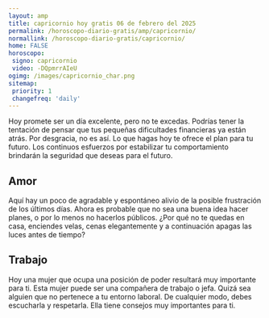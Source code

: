 ```yaml
---
layout: amp
title: capricornio hoy gratis 06 de febrero del 2025 
permalink: /horoscopo-diario-gratis/amp/capricornio/
normallink: /horoscopo-diario-gratis/capricornio/
home: FALSE
horoscopo:
 signo: capricornio
 video: -DQpmrrAIeU
ogimg: /images/capricornio_char.png
sitemap:
 priority: 1
 changefreq: 'daily'
---
```



Hoy promete ser un día excelente, pero no te excedas. Podrías tener la tentación de pensar que tus pequeñas dificultades financieras ya están atrás. Por desgracia, no es así. Lo que hagas hoy te ofrece el plan para tu futuro. Los continuos esfuerzos por estabilizar tu comportamiento brindarán la seguridad que deseas para el futuro.

## Amor

Aquí hay un poco de agradable y espontáneo alivio de la posible frustración de los últimos días. Ahora es probable que no sea una buena idea hacer planes, o por lo menos no hacerlos públicos. ¿Por qué no te quedas en casa, enciendes velas, cenas elegantemente y a continuación apagas las luces antes de tiempo?

## Trabajo

Hoy una mujer que ocupa una posición de poder resultará muy importante para ti. Esta mujer puede ser una compañera de trabajo o jefa. Quizá sea alguien que no pertenece a tu entorno laboral. De cualquier modo, debes escucharla y respetarla. Ella tiene consejos muy importantes para ti.